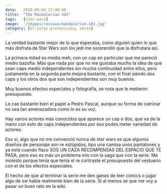 ```yaml
---
date:   2020-09-04 12:00:00
title:  "The Mandalorian S01"
tags:   [star-wars]
image:  '/images/reviews/mandalorian-s01.jpg'
category: [el-corgi-pretencioso, serie]
---
```

La verdad bastante mejor de lo que esperaba, como alguien quien lo que más disfruta de Star Wars son los jedi me sorprendió que la disfrutara así.

La primera mitad es media meh, con un cap en particular que me pareció medio bazofia. Más que nada por que no me gustaba mucho la idea de que sean caps medio independientes sin mucha continuidad entre ellos, pero justamente en la segunda parte mejora bastante, con el final siendo dos caps y los otros dos que son independientes son muy buenos.

Muy buenos efectos especiales y fotografía, se nota que le metieron presupuesto.

Le cae bastante bien el papel a Pedro Pascal, aunque su forma de caminar no sea tan amenazadora como lo es su voz.

Hay varios actores más conocidos que aparece un cap o dos, que va de la mano con esto de caps independientes por eso podes meter variedad de actores.

Eso sí, algo que no me convenció nunca de star wars es que algunos diseños de personaje son re estúpidos, tipo una camisa unos pantalones y ya está cuando flaco SOS UN CAZA RECOMPENSAS DEL ESPACIO QUE TE PASA, pero eso es más un problema mío con la saga que con la serie. Me molesto porque tenía que tenia el re contraste el presupuesto del vestuario con el de los efectos especiales.

El hecho de que al terminar la serie me den ganas de leer cómics o jugar algo de sw habla realmente bien de la serie. Si al menos se que me voy a pasar un buen rato en la wiki.

